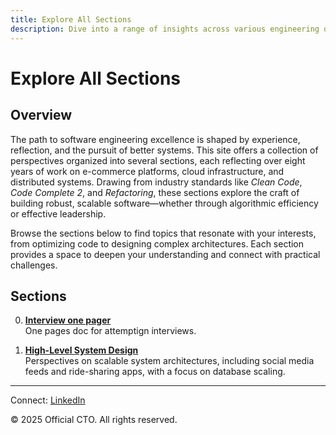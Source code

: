```yaml
---
title: Explore All Sections
description: Dive into a range of insights across various engineering domains, from algorithms to system design, drawn from real-world experience in scalable systems.
---
```


# Explore All Sections

## Overview
The path to software engineering excellence is shaped by experience, reflection, and the pursuit of better systems. This site offers a collection of perspectives organized into several sections, each reflecting over eight years of work on e-commerce platforms, cloud infrastructure, and distributed systems. Drawing from industry standards like *Clean Code*, *Code Complete 2*, and *Refactoring*, these sections explore the craft of building robust, scalable software—whether through algorithmic efficiency or effective leadership.

Browse the sections below to find topics that resonate with your interests, from optimizing code to designing complex architectures. Each section provides a space to deepen your understanding and connect with practical challenges.

## Sections
0. **[Interview one pager](/sections/interview-one-pager)**  
   One pages doc for attemptign interviews.

<!-- 1. **[Algorithms and Data Structures](/sections/algorithms)**  
   Reflections on problem-solving techniques, including patterns and advanced structures, informed by real-world coding challenges.

2. **[Object-Oriented Design](/sections/ood)**  
   Insights into designing modular, extensible systems, drawing from experiences with inventory and control systems.

3. **[Design Patterns](/sections/design-patterns)**  
   Explorations of classic and modern patterns, such as Singleton and Dependency Injection, applied to elegant architectures.

4. **[Design Principles](/sections/design-principles)**  
   Considerations of principles like SOLID, DRY, and KISS, shaped by work on microservices and cloud environments.

   -->

1. **[High-Level System Design](/sections/hld/)**  
   Perspectives on scalable system architectures, including social media feeds and ride-sharing apps, with a focus on database scaling.

<!--

6. **[Low-Level System Design](/sections/lld)**  
   Detailed examinations of components like rate limiters and dispatchers, refined through practical implementation.

7. **[Behavioral and Leadership Skills](/sections/behavioral)**  
   Reflections on leadership through real-world stories, covering conflict resolution and influencing teams.

8. **[Domain-Specific Topics](/sections/domain-topics)**  
   Insights into cloud technologies, Kubernetes, and distributed systems, drawn from modern infrastructure projects.

9. **[Writing Clean Code](/sections/clean-code)**  
   Thoughts on creating readable, maintainable code, inspired by practices to prevent technical debt.

10. **[Mastering Refactoring](/sections/refactoring)**  
    Observations on improving codebases, addressing smells like Long Method with tools like IntelliJ.

11. **[Mock Practice](/sections/mocks)**  
    Experiences simulating FAANG interviews, offering practice in coding, design, and leadership scenarios. -->

<!-- ## Begin Your Exploration
Ready to delve into the craft of software engineering? Start with a section that interests you, such as [Algorithms](/sections/algorithms) or [Clean Code](/sections/clean-code), and explore at your own pace. Stay connected for upcoming YouTube content to further the conversation.

[Begin Exploring →](/sections/) -->

---

<footer>
  <p>Connect: <a href="https://www.linkedin.com/in/ravi-shankar-a725b0225/">LinkedIn</a></p>
  <!-- <p>Contact: <a href="mailto:your-email@example.com">your-email@example.com</a></p> -->
  <p>&copy; 2025 Official CTO. All rights reserved.</p>
</footer>